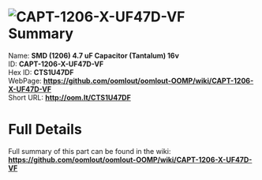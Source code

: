
![CAPT-1206-X-UF47D-VF](https://github.com/oomlout/oomlout-OOMP/blob/master/parts/CAPT-1206-X-UF47D-VF/CAPT-1206-X-UF47D-VF_420.jpg)   
Summary
=================
  
Name: __SMD (1206) 4.7 uF Capacitor (Tantalum) 16v__    
ID: __CAPT-1206-X-UF47D-VF__   
Hex ID: __CTS1U47DF__   
WebPage: __https://github.com/oomlout/oomlout-OOMP/wiki/CAPT-1206-X-UF47D-VF__   
Short URL: __http://oom.lt/CTS1U47DF__   

Full Details
==========================
Full summary of this part can be found in the wiki:   
__https://github.com/oomlout/oomlout-OOMP/wiki/CAPT-1206-X-UF47D-VF__    


